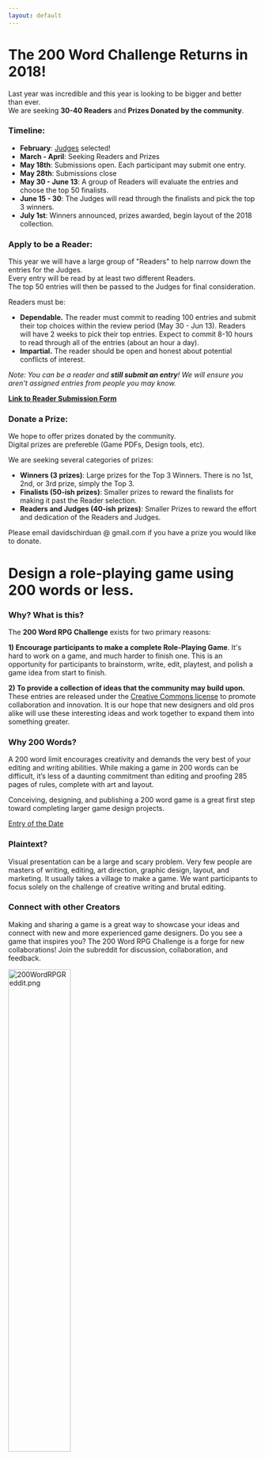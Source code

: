 ```yaml
---
layout: default
---
```

# The 200 Word Challenge Returns in 2018! 

Last year was incredible and this year is looking to be bigger and better than ever.  
We are seeking **30-40 Readers** and **Prizes Donated by the community**. 

### Timeline:

* **February**: [Judges](https://200wordrpg.github.io/judges) selected!
* **March - April**: Seeking Readers and Prizes
* **May 18th**: Submissions open. Each participant may submit one entry.
* **May 28th**: Submissions close
* **May 30 - June 13**: A group of Readers will evaluate the entries and choose the top 50 finalists.
* **June 15 - 30**: The Judges will read through the finalists and pick the top 3 winners.
* **July 1st**: Winners announced, prizes awarded, begin layout of the 2018 collection.

### Apply to be a Reader:
This year we will have a large group of "Readers" to help narrow down the entries for the Judges.  
Every entry will be read by at least two different Readers.  
The top 50 entries will then be passed to the Judges for final consideration.

Readers must be:
* **Dependable.** The reader must commit to reading 100 entries and submit their top choices within the review period (May 30 - Jun 13).
Readers will have 2 weeks to pick their top entries. Expect to commit 8-10 hours to read through all of the entries (about an hour a day).
* **Impartial.** The reader should be open and honest about potential conflicts of interest. 

*Note: You can be a reader and **still submit an entry**! We will ensure you aren't assigned entries from people you may know.*

<a href="https://docs.google.com/forms/d/e/1FAIpQLSfsSSLAC2-xr85fAtRD0ok-s46LeVMtw8sR6qm5QKwGDakhBQ/viewform?usp=sf_link" target="_blank"><strong><u>Link to Reader Submission Form</u></strong></a>

### Donate a Prize:
We hope to offer prizes donated by the community.  
Digital prizes are prefereble (Game PDFs, Design tools, etc). 

We are seeking several categories of prizes:
* **Winners (3 prizes)**: Large prizes for the Top 3 Winners. There is no 1st, 2nd, or 3rd prize, simply the Top 3.
* **Finalists (50-ish prizes)**: Smaller prizes to reward the finalists for making it past the Reader selection.
* **Readers and Judges (40-ish prizes)**: Smaller Prizes to reward the effort and dedication of the Readers and Judges.

Please email davidschirduan @ gmail.com if you have a prize you would like to donate.

# Design a role-playing game using 200 words or less.

### Why? What is this?

The **200 Word RPG Challenge** exists for two primary reasons:

**1) Encourage participants to make a complete Role-Playing Game**. It's hard to work on a game, and much harder to finish one. This is an opportunity for participants to brainstorm, write, edit, playtest, and polish a game idea from start to finish.

**2) To provide a collection of ideas that the community may build upon.** These entries are released under the [Creative Commons license]({{site.baseurl}}/licensing) to promote collaboration and innovation. It is our hope that new designers and old pros alike will use these interesting ideas and work together to expand them into something greater.

### Why 200 Words?

A 200 word limit encourages creativity and demands the very best of your editing and writing abilities. While making a game in 200 words can be difficult, it’s less of a daunting commitment than editing and proofing 285 pages of rules, complete with art and layout.

Conceiving, designing, and publishing a 200 word game is a great first step toward completing larger game design projects.

<a class="twitter-timeline" data-tweet-limit="1" data-chrome="noheader nofooter noscrollbar" data-dnt="true" href="https://twitter.com/200WordRPG">Entry of the Date</a> <script async src="//platform.twitter.com/widgets.js" charset="utf-8"></script>

### Plaintext?

Visual presentation can be a large and scary problem. Very few people are masters of writing, editing, art direction, graphic design, layout, and marketing. It usually takes a village to make a game. We want participants to focus solely on the challenge of creative writing and brutal editing.

### Connect with other Creators

Making and sharing a game is a great way to showcase your ideas and connect with new and more experienced game designers. Do you see a game that inspires you? The 200 Word RPG Challenge is a forge for new collaborations! Join the subreddit for discussion, collaboration, and feedback.

<a href="https://www.reddit.com/r/200wordrpg/"><img src="{{site.baseurl}}/assets/images/200wordreddit.png" style="width:50%" alt="200WordRPGReddit.png"></a>
